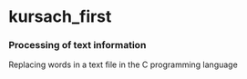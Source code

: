 # kursach_first
<h3>Processing of text information</h3>

<p>Replacing words in a text file in the C programming language</p>
